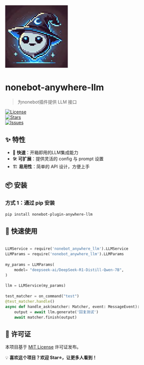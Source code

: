 
# ![Project Logo](https://github.com/Zeta-qixi/nonebot-plugin-anywhere-llm/blob/main/assets/logo.jpg)  
# nonebot-anywhere-llm  

> 为nonebot插件提供 LLM 接口

[![License](https://img.shields.io/github/license/Zeta-qixi/nonebot-plugin-anywhere-llm)](LICENSE)  
[![Stars](https://img.shields.io/github/stars/Zeta-qixi/nonebot-plugin-anywhere-llm)](https://github.com/Zeta-qixi/nonebot-plugin-anywhere-llm/stargazers)  
[![Issues](https://img.shields.io/github/issues/Zeta-qixi/nonebot-plugin-anywhere-llm)](https://github.com/Zeta-qixi/nonebot-plugin-anywhere-llm/issues)  

## ✨ 特性  

- 🚀 **快速**：开箱即用的LLM集成能力 
- 🛠️ **可扩展**：提供灵活的 config 与 prompt 设置
- 🏗️ **易用性**：简单的 API 设计，方便上手  

## 📦 安装  

### 方式 1：通过 pip 安装
```sh
pip install nonebot-plugin-anywhere-llm
```



## 🚀 快速使用
```python

LLMService = require('nonebot_anywhere_llm').LLMService
LLMParams = require('nonebot_anywhere_llm').LLMParams

my_params = LLMParams(
    model= "deepseek-ai/DeepSeek-R1-Distill-Qwen-7B",
)

llm = LLMService(my_params)

test_matcher = on_command("test")
@test_matcher.handle()
async def handle_ask(matcher: Matcher, event: MessageEvent):  
    output = await llm.generate('回复测试')
    await matcher.finish(output)

```



## 📜 许可证  

本项目基于 [MIT License](LICENSE) 许可证发布。

💡 **喜欢这个项目？欢迎 Star⭐，让更多人看到！**





